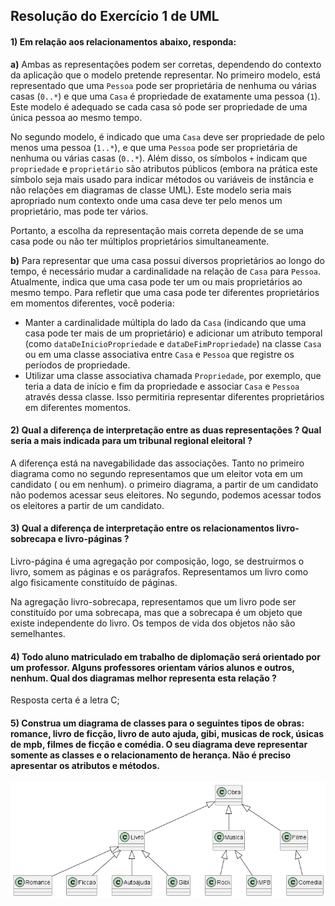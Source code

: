 ## Resolução do Exercício 1 de UML 
#### 1) Em relação aos relacionamentos abaixo, responda:


**a)** Ambas as representações podem ser corretas, dependendo do contexto da aplicação que o modelo pretende representar. No primeiro modelo, está representado que uma `Pessoa` pode ser proprietária de nenhuma ou várias casas (`0..*`) e que uma `Casa` é propriedade de exatamente uma pessoa (`1`). Este modelo é adequado se cada casa só pode ser propriedade de uma única pessoa ao mesmo tempo.

No segundo modelo, é indicado que uma `Casa` deve ser propriedade de pelo menos uma pessoa (`1..*`), e que uma `Pessoa` pode ser proprietária de nenhuma ou várias casas (`0..*`). Além disso, os símbolos `+` indicam que `propriedade` e `proprietário` são atributos públicos (embora na prática este símbolo seja mais usado para indicar métodos ou variáveis de instância e não relações em diagramas de classe UML). Este modelo seria mais apropriado num contexto onde uma casa deve ter pelo menos um proprietário, mas pode ter vários.

Portanto, a escolha da representação mais correta depende de se uma casa pode ou não ter múltiplos proprietários simultaneamente.

**b)** Para representar que uma casa possui diversos proprietários ao longo do tempo, é necessário mudar a cardinalidade na relação de `Casa` para `Pessoa`. Atualmente, indica que uma casa pode ter um ou mais proprietários ao mesmo tempo. Para refletir que uma casa pode ter diferentes proprietários em momentos diferentes, você poderia:

-   Manter a cardinalidade múltipla do lado da `Casa` (indicando que uma casa pode ter mais de um proprietário) e adicionar um atributo temporal (como `dataDeInicioPropriedade` e `dataDeFimPropriedade`) na classe `Casa` ou em uma classe associativa entre `Casa` e `Pessoa` que registre os períodos de propriedade.
-   Utilizar uma classe associativa chamada `Propriedade`, por exemplo, que teria a data de início e fim da propriedade e associar `Casa` e `Pessoa` através dessa classe. Isso permitiria representar diferentes proprietários em diferentes momentos.

#### 2) Qual a diferença de interpretação entre as duas representações ? Qual seria a mais indicada para um tribunal regional eleitoral ?

A diferença está na navegabilidade das associações. Tanto no primeiro diagrama como no segundo representamos que um eleitor  vota em um candidato ( ou em nenhum). o primeiro diagrama, a partir de um candidato não podemos acessar seus eleitores. No segundo, podemos acessar todos os eleitores a partir  de um candidato. 

#### 3) Qual a diferença de interpretação entre os relacionamentos livro-sobrecapa e livro-páginas ?

Livro-página é uma agregação por composição, logo, se destruirmos o livro, somem as páginas e os parágrafos. Representamos um livro como algo fisicamente constituído de páginas. 

Na agregação livro-sobrecapa, representamos que um livro pode ser constituído por uma sobrecapa, mas que a sobrecapa é um objeto que existe independente do livro. Os tempos de vida dos objetos  não são semelhantes. 


#### 4) Todo aluno matriculado em trabalho de diplomação será orientado por um professor. Alguns professores orientam vários alunos e outros, nenhum. Qual dos diagramas melhor representa esta relação ?

Resposta certa é a letra C; 


#### 5) Construa um diagrama de classes para o seguintes tipos de obras: romance, livro de ficção, livro de auto ajuda, gibi, musicas de rock, úsicas de mpb, filmes de ficção e comédia. O seu diagrama deve representar somente as classes e o relacionamento de herança. Não é preciso apresentar os atributos e métodos.

![Diagrama de Classe](https://raw.githubusercontent.com/ICTIN-UFLA/POO-Johnatan-2024-1/main/img/gab2-class.png)
